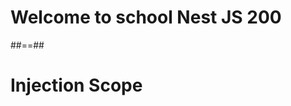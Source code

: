 <!-- .slide: class="first-slide" sfeir-level="2" sfeir-techno="Nest Js" -->

# Welcome to school Nest JS 200

##==##

<!-- .slide: class="transition-bg-sfeir-1 green" -->

# Injection Scope
